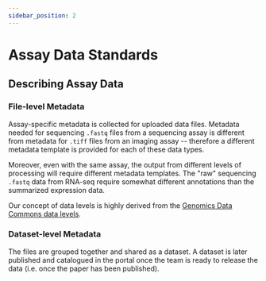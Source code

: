 ```yaml
---
sidebar_position: 2
---
```


# Assay Data Standards

## Describing Assay Data

### File-level Metadata

Assay-specific metadata is collected for uploaded data files. 
Metadata needed for sequencing `.fastq` files from a sequencing assay is different from metadata for `.tiff` files from an imaging assay -- therefore a different metadata template is provided for each of these data types. 

Moreover, even with the same assay, the output from different levels of processing will require different metadata templates. 
The "raw" sequencing `.fastq` data from RNA-seq require somewhat different annotations than the summarized expression data. 

Our concept of data levels is highly derived from the [Genomics Data Commons data levels](https://gdc.cancer.gov/resources-tcga-users/tcga-code-tables/data-levels). 

### Dataset-level Metadata

The files are grouped together and shared as a dataset. 
A dataset is later published and catalogued in the portal once the team is ready to release the data (i.e. once the paper has been published). 
